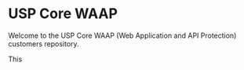 # USP Core WAAP

Welcome to the USP Core WAAP (Web Application and API Protection) customers repository.

This 